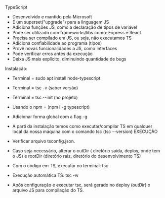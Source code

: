 TypeScript
- Desenvolvido e mantido pela Microsoft
- É um superset("upgrade") para a linguagem JS
- Adiciona funções JS, como a declaração de tipos de variável
- Pode ser utilizado com frameworks/libs como: Express e React
- Precisa ser compilado em JS, ou seja, não executamos TS
- Adiciona confiabilidade ao programa (tipos)
- Provê novas funcionalidades a JS, como Interfaces
- Pode verificar erros antes da execução
- Deixa JS mais explícito, diminuindo quantidade de bugs

Instalação:
- Terminal = sudo apt install node-typescript
- Terminal = tsc -v		(saber versão)
- Terminal = tsc --init	(no projeto)

- Usando o npm = (npm i -g typescript)
- Adicionar forma global com a flag -g 
- A parti da instalação temos como executar/compilar TS em qualquer local da nossa máquina com o comando tsc (tsc --version)
EXECUÇÃO
- Verificar arquivo tsconfig.json. 
- Caso seja necessário, alterar o outDir ( diretório saída, deploy, onde tem o JS) e rootDir (diretório raiz, diretório do desenvolvimento TS)
- Com o código em TS, executar no terminal: tsc
- Execução automática TS: tsc -w
- Após configuração e executar tsc, será gerado no deploy (outDir) o arquivo JS para compilação do TS.
